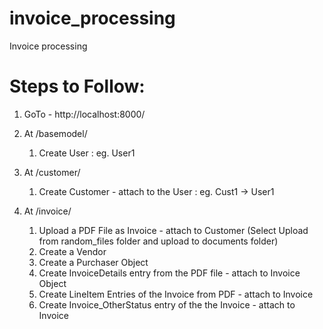 # invoice_processing
Invoice processing


# Steps to Follow:
1. GoTo - http://localhost:8000/

2. At /basemodel/
	1. Create User : eg. User1

3. At /customer/
	1. Create Customer - attach to the User : eg. Cust1 -> User1

4. At /invoice/
	1. Upload a PDF File as Invoice - attach to Customer (Select Upload from random_files folder and upload to documents folder)
	2. Create a Vendor
	3. Create a Purchaser Object
	4. Create InvoiceDetails entry from the PDF file - attach to Invoice Object
	5. Create LineItem Entries of the Invoice from PDF - attach to Invoice
	6. Create Invoice_OtherStatus entry of the the Invoice - attach to Invoice

